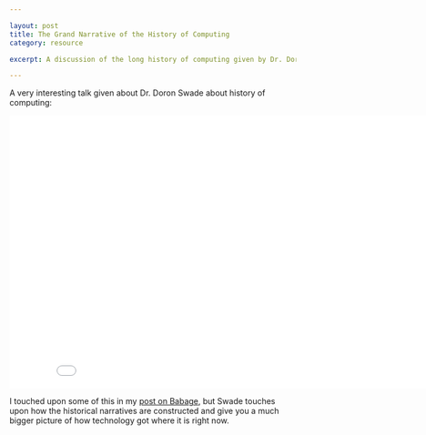```yaml
---

layout: post
title: The Grand Narrative of the History of Computing
category: resource

excerpt: A discussion of the long history of computing given by Dr. Doron Swade given at the Gresham College.

---
```


A very interesting talk given about Dr. Doron Swade about history of computing:

<iframe width="853" height="480" src="//www.youtube.com/embed/njwQgz63rIs" frameborder="0" allowfullscreen></iframe>

I touched upon some of this in my [post on Babage]({{site.baseurl}}/student-resource/2012/09/04/long-history-of-computing/), but Swade touches
upon how the historical narratives are constructed and give you a much bigger picture of how technology got where it is right now.
